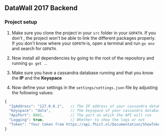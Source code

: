 ## DataWall 2017 Backend

### Project setup
1. Make sure you clone the project in your ```src``` folder in your ````GOPATH````. If you don't , the project won't be 
able to link the different packages properly. 
If you don't know where your ```GOPATH``` is, 
open a terminal and run ```go env``` and search for ```GOPATH```.

1. Now install all dependencies by going to the root of the repository and running ```go get .```.
1. Make sure you have a cassandra database running and that you know the **IP** and the **Keyspace**
1. Now define your settings in the ```settings/settings.json``` file by adjusting the following values:
```js
{
  "IpAddress": "127.0.0.1",   // The IP address of your cassandra database
  "Keyspace": "data",         // The keyspace of your cassandra database
  "ApiPort": 8081,            // The port on which the API will run
  "Logging": true,            // Whether to show the logs or not
  "Token": "Your token from https://api.fhict.nl/Documentation/ShowToken"
}

```
